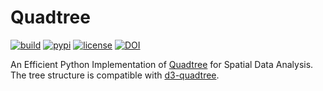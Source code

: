 # Quadtree

[![build](https://github.com/xiaohk/quadtree-d3/actions/workflows/build.yml/badge.svg)](https://github.com/xiaohk/quadtree-d3/actions/workflows/build.yml)
[![pypi](https://img.shields.io/pypi/v/quadtreed3?color=blue)](https://pypi.python.org/pypi/quadtreed3)
[![license](https://img.shields.io/badge/License-BSD--3-brightgreen)](https://github.com/xiaohk/quadtreed3/blob/master/LICENSE)
[![DOI](https://zenodo.org/badge/DOI/10.5281/zenodo.7662923.svg)](https://doi.org/10.5281/zenodo.7662923)

An Efficient Python Implementation of [Quadtree](https://en.wikipedia.org/wiki/Quadtree) for Spatial Data Analysis. The tree structure is compatible with [d3-quadtree](https://github.com/d3/d3-quadtree).
